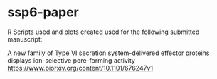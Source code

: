 # ssp6-paper

R Scripts used and plots created used for the following submitted manuscript:

A new family of Type VI secretion system-delivered effector proteins displays ion-selective pore-forming activity
https://www.biorxiv.org/content/10.1101/676247v1
